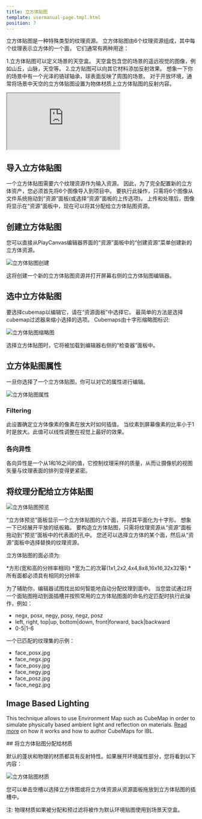 ```yaml
---
title: 立方体贴图
template: usermanual-page.tmpl.html
position: 7
---
```


立方体贴图是一种特殊类型的纹理资源。 立方体贴图由6个纹理资源组成，其中每个纹理表示立方体的一个面， 它们通常有两种用途：

1.立方体贴图可以定义场景的天空盒。 天空盒包含您的场景的遥远视觉的图像，例如山丘，山脉，天空等。
2.立方贴图可以向其它材料添加反射效果。 想象一下你的场景中有一个光泽的铬球轴承，球表面反映了周围的场景。 对于开放环境，通常将场景中天空的立方体贴图设置为物体材质上立方体贴图的反射内容。

<iframe src="https://playcanv.as/b/xp7v1oFB/" allowfullscreen></iframe>

## 导入立方体贴图

一个立方体贴图需要六个纹理资源作为输入资源。 因此，为了完全配置新的立方体资产，您必须首先将6个图像导入到项目中。 要执行此操作，只需将6个图像从文件系统拖动到“资源”面板(或选择“资源”面板的上传选项)。 上传和处理后，图像将显示在“资源”面板中，现在可以将其分配给立方体贴图资源。

## 创建立方体贴图

您可以直接从PlayCanvas编辑器界面的“资源”面板中的“创建资源”菜单创建新的立方体资源。

![立方体贴图创建][1]

这将创建一个新的立方体贴图资源并打开屏幕右侧的立方体贴图编辑器。

## 选中立方体贴图

要选择cubemap以编辑它，请在“资源面板”中选择它。 最简单的方法是选择cubemap过滤器来缩小选择的选项。 Cubemaps由十字形缩略图标识:

![立方体贴图缩略图][2]

选择立方体贴图时，它将被加载到编辑器右侧的“检查器”面板中。

## 立方体贴图属性

一旦你选择了一个立方体贴图，你可以对它的属性进行编辑。

![立方体贴图属性][3]

### Filtering
此设置确定立方体像素的像素在放大时如何插值。 当纹素到屏幕像素的比率小于1时是放大。此值可以线性调整在视觉上最好的效果。

### 各向异性
各向异性是一个从1和16之间的值，它控制纹理采样的质量，从而让摄像机的视图矢量与纹理表面的排列变得更紧密。

## 将纹理分配给立方体贴图

![立方体贴图预览][4]

“立方体预览”面板显示一个立方体贴图的六个面，并将其平面化为十字形。 想象一下已经展开平放的纸板箱。 要构造立方体贴图，只需将纹理资源从“资源”面板拖动到“预览”面板中的代表面的孔中。 您还可以选择立方体的某个面，然后从“资源”面板中选择替换的纹理资源。

立方体贴图的面必须为:

*方形(宽和高的分辨率相同)
*宽为二的次幂(1x1,2x2,4x4,8x8,16x16,32x32等)
*所有面都必须具有相同的分辨率

为了辅助你，编辑器试图找出如何智能地自动分配纹理到面中。 当您尝试通过将一个面贴图拖动到面插槽并按照常用的立方体贴图面的命名约定匹配时执行此操作，例如：

* negx, posx, negy, posy, negz, posz
* left, right, top|up, bottom|down, front|forward, back|backward
* 0-5|1-6

一个已匹配的纹理集的示例：

* face_posx.jpg
* face_negx.jpg
* face_posy.jpg
* face_negy.jpg
* face_posz.jpg
* face_negz.jpg

## Image Based Lighting

This technique allows to use Environment Map such as CubeMap in order to simulate physically based ambient light and reflection on materials. [Read more][6] on how it works and how to author CubeMaps for IBL.

## 将立方体贴图分配给材质

默认的蓬状和物理的材质都具有反射特性。如果展开环境属性部分，您将看到以下内容：

![立方体贴图材质][5]

您可以单击空槽以选择立方体图或将立方体资源从资源面板拖放到立方体贴图的插槽中。

注: 物理材质如果被分配和预过滤将被作为默认环境贴图使用到场景天空盒。

[1]: /images/user-manual/assets/cubemaps/cubemap-create.png
[2]: /images/user-manual/assets/cubemaps/cubemap-thumbnails.png
[3]: /images/user-manual/assets/cubemaps/cubemap-properties.png
[4]: /images/user-manual/assets/cubemaps/cubemap-preview.png
[5]: /images/user-manual/assets/cubemaps/cubemap-material.png
[6]: /user-manual/graphics/physical-rendering/image-based-lighting/


